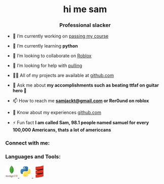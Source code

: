 <h1 align="center">hi me sam</h1>
<h3 align="center">Professional slacker</h3>

- 🔭 I’m currently working on [passing my course](https://www.mbro.ac.uk/)

- 🌱 I’m currently learning **python**

- 👯 I’m looking to collaborate on [Roblox](roblox.com)

- 🤝 I’m looking for help with [pulling](tinder.com)

- 👨‍💻 All of my projects are available at [github.com](github.com/SamT727)

- 💬 Ask me about **my accomplishments such as beating ttfaf on guitar hero 💪**

- 📫 How to reach me **samjackt@gmail.com or Rer0und on roblox**

- 📄 Know about my experiences [github.com](github.com/SamT727)

- ⚡ Fun fact **I am called Sam, 98.1 people named samuel for every 100,000 Americans, thats a lot of americcans**

<h3 align="left">Connect with me:</h3>
<p align="left">
</p>

<h3 align="left">Languages and Tools:</h3>
<p align="left"> <a href="https://www.mongodb.com/" target="_blank" rel="noreferrer"> <img src="https://raw.githubusercontent.com/devicons/devicon/master/icons/mongodb/mongodb-original-wordmark.svg" alt="mongodb" width="40" height="40"/> </a> <a href="https://www.python.org" target="_blank" rel="noreferrer"> <img src="https://raw.githubusercontent.com/devicons/devicon/master/icons/python/python-original.svg" alt="python" width="40" height="40"/> </a> <a href="https://www.scala-lang.org" target="_blank" rel="noreferrer"> <img src="https://raw.githubusercontent.com/devicons/devicon/master/icons/scala/scala-original.svg" alt="scala" width="40" height="40"/> </a> </p>
